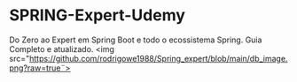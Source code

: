 # SPRING-Expert-Udemy
Do Zero ao Expert em Spring Boot e todo o ecossistema Spring. Guia Completo e atualizado.
<img src="https://github.com/rodrigowe1988/Spring_expert/blob/main/db_image.png?raw=true¨>
